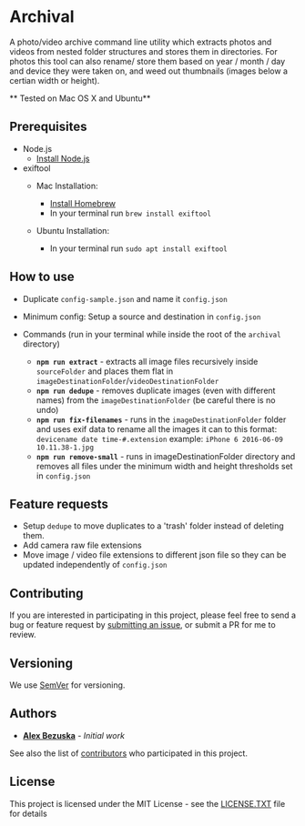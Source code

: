# Archival

A photo/video archive command line utility which extracts photos and videos from nested folder structures and stores them in directories.
For photos this tool can also rename/ store them based on year / month / day and device they were taken on, and weed out thumbnails (images below a certian width or height).



** Tested on Mac OS X and Ubuntu**

## Prerequisites

- Node.js
  - [Install Node.js](https://nodejs.org/en/)
- exiftool
  - Mac Installation:
	  - [Install Homebrew](https://brew.sh/)
	  - In your terminal run `brew install exiftool`

  - Ubuntu Installation:
	  - In your terminal run `sudo apt install exiftool`



## How to use

- Duplicate `config-sample.json` and name it `config.json`
- Minimum config: Setup a source and destination in `config.json`

- Commands (run in your terminal while inside the root of the `archival` directory)
	 - **`npm run extract`** - extracts all image files recursively inside `sourceFolder` and places them flat in `imageDestinationFolder`/`videoDestinationFolder`
 	 - **`npm run dedupe`** - removes duplicate images (even with different names) from the `imageDestinationFolder` (be careful there is no undo)
	 - **`npm run fix-filenames`** - runs in the `imageDestinationFolder` folder and uses exif data to rename all the images it can to this format: `devicename date time-#.extension` example: `iPhone 6 2016-06-09 10.11.38-1.jpg`
	 - **`npm run remove-small`** - runs in imageDestinationFolder directory and removes all files under the minimum width and height thresholds set in `config.json`

## Feature requests

- Setup `dedupe` to move duplicates to a 'trash' folder instead of deleting them.
- Add camera raw file extensions
- Move image / video file extensions to different json file so they can be updated independently of `config.json`


## Contributing

If you are interested in participating in this project, please feel free to send a bug or feature request by [submitting an issue](https://github.com/AlexBezuska/archival/issues), or submit a PR for me to review.

## Versioning

We use [SemVer](http://semver.org/) for versioning.

## Authors

* **[Alex Bezuska](https://github.com/AlexBezuska)** - *Initial work*

See also the list of [contributors](https://github.com/AlexBezuska/archival/contributors) who participated in this project.

## License

This project is licensed under the MIT License - see the [LICENSE.TXT](LICENSE.TXT) file for details
